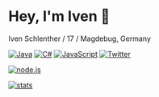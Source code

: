 # Hey, I'm Iven 👋

Iven Schlenther / 17 / Magdebug, Germany

[![Java](https://img.shields.io/badge/-Java-ED7E18.svg?logo=Java&logoColor=white&longCache=true&style=for-the-badge)](https://github.com/LvckyAPI?tab=repositories&q=&type=&language=c%2B%2B)
[![C#](https://img.shields.io/badge/-Csharp-8351d0.svg?logo=C%2B%2B&logoColor=white&longCache=true&style=for-the-badge)](https://github.com/LvckyAPI?tab=repositories&q=&type=&language=c%2B%2B)
[![JavaScript](https://img.shields.io/badge/-javascript-F7DF1E.svg?logo=javascript&logoColor=white&longCache=true&style=for-the-badge)](https://github.com/LvckyAPI?tab=repositories&q=&type=&language=javascript)
[![Twitter](https://img.shields.io/badge/-@StossenHDYT-03A9F4.svg?logo=twitter&logoColor=white&longCache=true&style=for-the-badge)](https://www.twitter.com/StossenHDYT)

[![node.js](https://img.shields.io/badge/-node.js-339933.svg?logo=java.js&logoColor=white&longCache=true&style=for-the-badge)](https://nodejs.org/de/)

[![stats](https://github-readme-stats.vercel.app/api?username=LvckyAPI&count_private=true&theme=tokyonight)](https://github.com/LvckyAPI)
